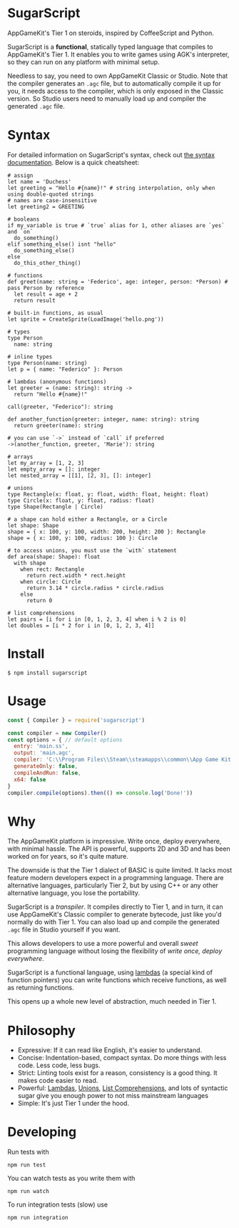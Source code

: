 # SugarScript
AppGameKit's Tier 1 on steroids, inspired by CoffeeScript and Python.

SugarScript is a **functional**, statically typed language that compiles to
AppGameKit's Tier 1. It enables you to write games using AGK's interpreter, so
they can run on any platform with minimal setup.

Needless to say, you need to own AppGameKit Classic or Studio. Note that the
compiler generates an `.agc` file, but to automatically compile it up for you,
it needs  access to the compiler, which is only exposed in the Classic version.
So Studio  users need to manually load up and compiler the generated `.agc`
file.

# Syntax
For detailed information on SugarScript's syntax, check out [the syntax
documentation](doc/syntax.md). Below is a quick cheatsheet:

```
# assign
let name = 'Duchess'
let greeting = "Hello #{name}!" # string interpolation, only when using double-quoted strings
# names are case-insensitive
let greeting2 = GREETING

# booleans
if my_variable is true # `true` alias for 1, other aliases are `yes` and `on`
  do_something()
elif something_else() isnt "hello"
  do_something_else()
else
  do_this_other_thing()

# functions
def greet(name: string = 'Federico', age: integer, person: *Person) # pass Person by reference
  let result = age + 2
  return result

# built-in functions, as usual
let sprite = CreateSprite(LoadImage('hello.png'))

# types
type Person
  name: string

# inline types
type Person(name: string)
let p = { name: "Federico" }: Person

# lambdas (anonymous functions)
let greeter = (name: string): string ->
  return "Hello #{name}!"

call(greeter, "Federico"): string

def another_function(greeter: integer, name: string): string
  return greeter(name): string

# you can use `->` instead of `call` if preferred
->(another_function, greeter, 'Marie'): string

# arrays
let my_array = [1, 2, 3]
let empty_array = []: integer
let nested_array = [[1], [2, 3], []: integer]

# unions
type Rectangle(x: float, y: float, width: float, height: float)
type Circle(x: float, y: float, radius: float)
type Shape(Rectangle | Circle)

# a shape can hold either a Rectangle, or a Circle
let shape: Shape
shape = { x: 100, y: 100, width: 200, height: 200 }: Rectangle
shape = { x: 100, y: 100, radius: 100 }: Circle

# to access unions, you must use the `with` statement
def area(shape: Shape): float
  with shape
    when rect: Rectangle
      return rect.width * rect.height
    when circle: Circle
      return 3.14 * circle.radius * circle.radius
    else
      return 0

# list comprehensions
let pairs = [i for i in [0, 1, 2, 3, 4] when i % 2 is 0]
let doubles = [i * 2 for i in [0, 1, 2, 3, 4]]
```
# Install

    $ npm install sugarscript

# Usage

```javascript
const { Compiler } = require('sugarscript')

const compiler = new Compiler()
const options = { // default options
  entry: 'main.ss',
  output: 'main.agc',
  compiler: 'C:\\Program Files\\Steam\\steamapps\\common\\App Game Kit 2\\Tier 1\\Compiler\\AGKCompiler.exe',
  generateOnly: false,
  compileAndRun: false,
  x64: false
}
compiler.compile(options).then(() => console.log('Done!'))
```

# Why
The AppGameKit platform is impressive. Write once, deploy everywhere, with
minimal  hassle. The API is powerful, supports 2D and 3D and has been worked on
for years, so it's quite mature.

The downside is that the Tier 1 dialect of BASIC is quite limited. It lacks most
feature modern developers expect in a programming language. There are
alternative languages, particularly Tier 2, but by using C++ or any other
alternative language, you lose the portability.

SugarScript is a _transpiler_. It compiles directly to Tier 1, and in turn, it
can use AppGameKit's Classic compiler to generate bytecode, just like you'd
normally do with Tier 1. You can also load up and compile the generated `.agc`
file in Studio yourself if you want.

This allows developers to use a more powerful and overall _sweet_ programming
language  without losing the flexibility of _write once, deploy everywhere_.

SugarScript is a functional language, using [lambdas](doc/syntax.md#lambdas) (a
special kind of function pointers) you can write functions which receive
functions, as well as returning functions.

This opens up a whole new level of abstraction, much needed in Tier 1.

# Philosophy
* Expressive: If it can read like English, it's easier to understand.
* Concise: Indentation-based, compact syntax. Do more things with less code. Less code, less bugs.
* Strict: Linting tools exist for a reason, consistency is a good thing. It makes code easier to read.
* Powerful: [Lambdas](doc/syntax.md#lambdas), [Unions](doc/syntax.md#unions), [List Comprehensions](doc/syntax.md#list-comprehensions), and lots of syntactic sugar give you enough power to not miss mainstream languages
* Simple: It's just Tier 1 under the hood.

# Developing
Run tests with

    npm run test

You can watch tests as you write them with

    npm run watch

To run integration tests (slow) use

    npm run integration
